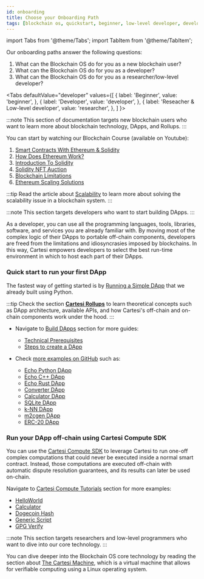 ```yaml
---
id: onboarding
title: Choose your Onboarding Path
tags: [blockchain os, quickstart, beginner, low-level developer, developer, researcher, learn, build]
---
```


import Tabs from '@theme/Tabs';
import TabItem from '@theme/TabItem';

Our onboarding paths answer the following questions:

1. What can the Blockchain OS do for you as a new blockchain user?
2. What can the Blockchain OS do for you as a developer?
3. What can the Blockchain OS do for you as a researcher/low-level developer?


<Tabs
  defaultValue="developer"
  values={[
    { label: 'Beginner', value: 'beginner', },
    { label: 'Developer', value: 'developer', },
    { label: 'Reseacher & Low-level developer', value: 'researcher', },
  ]
}>
<TabItem value="beginner">

:::note
This section of documentation targets new blockchain users who want to learn more about blockchain technology, DApps, and Rollups.
:::

You can start by watching our Blockchain Course (available on Youtube):
1. [Smart Contracts With Ethereum & Solidity](https://www.youtube.com/watch?v=8kEBwJt2YLM)
2. [How Does Ethereum Work?](https://www.youtube.com/watch?v=EsjfV_9qY6g)
3. [Introduction To Solidity](https://www.youtube.com/watch?v=zwC2FQcSpK4)
4. [Solidity NFT Auction](https://www.youtube.com/watch?v=t_vTQEQVCkQ)
5. [Blockchain Limitations](https://www.youtube.com/watch?v=yZO5Mnr7hl8)
6. [Ethereum Scaling Solutions ](https://www.youtube.com/watch?v=REj6fj7AxbI)

:::tip
Read the article about [Scalability](../new-to-cartesi/scalability.md) to learn more about solving the scalability issue in a blockchain system.
:::

</TabItem>
<TabItem value="developer">

:::note
This section targets developers who want to start building DApps.
:::

As a developer, you can use all the programming languages, tools, libraries, software, and services you are already familiar with. By moving most of the complex logic of their DApps to portable off-chain components, developers are freed from the limitations and idiosyncrasies imposed by blockchains. In this way, Cartesi empowers developers to select the best run-time environment in which to host each part of their DApps.

### Quick start to run your first DApp

The fastest way of getting started is by [Running a Simple DApp](../build-dapps/run-dapp.md) that we already built using Python.

:::tip
Check the section [**Cartesi Rollups**](../cartesi-rollups/overview.md) to learn theoretical concepts such as DApp architecture, available APIs, and how Cartesi's off-chain and on-chain components work under the hood.
:::

* Navigate to [Build DApps](../build-dapps/overview.md) section for more guides:
  * [Technical Prerequisites](../build-dapps/requirements.md)
  * [Steps to create a DApp](../build-dapps/create-dapp.md)

* Check [more examples on GitHub](https://github.com/cartesi/rollups-examples#examples) such as:
  * [Echo Python DApp](https://github.com/cartesi/rollups-examples/blob/main/echo-python)
  * [Echo C++ DApp](https://github.com/cartesi/rollups-examples/blob/main/echo-cpp)
  * [Echo Rust DApp](https://github.com/cartesi/rollups-examples/blob/main/echo-rust)
  * [Converter DApp](https://github.com/cartesi/rollups-examples/blob/main/converter)
  * [Calculator DApp](https://github.com/cartesi/rollups-examples/blob/main/calculator)
  * [SQLite DApp](https://github.com/cartesi/rollups-examples/blob/main/sqlite)
  * [k-NN DApp](https://github.com/cartesi/rollups-examples/blob/main/knn)
  * [m2cgen DApp](https://github.com/cartesi/rollups-examples/blob/main/m2cgen)
  * [ERC-20 DApp](https://github.com/cartesi/rollups-examples/blob/main/erc20)

### Run your DApp off-chain using Cartesi Compute SDK

You can use the [Cartesi Compute SDK](../compute.md) to leverage Cartesi to run one-off complex computations that could never be executed inside a normal smart contract. Instead, those computations are executed off-chain with automatic dispute resolution guarantees, and its results can later be used on-chain.

Navigate to [Cartesi Compute Tutorials](../compute.md#cartesi-compute-tutorials) section for more examples:
* [HelloWorld](../compute.md#hello-world-dapp)
* [Calculator](../compute.md#calculator-dapp)
* [Dogecoin Hash](../compute.md#dogecoin-hash-dapp)
* [Generic Script](../compute.md#generic-script-dapp)
* [GPG Verify](../compute.md#gpg-verify-dapp)

</TabItem>
<TabItem value="researcher">

:::note
This section targets researchers and low-level programmers who want to dive into our core technology.
:::

You can dive deeper into the Blockchain OS core technology by reading the section about [The Cartesi Machine](../machine/intro.md), which is a virtual machine that allows for verifiable computing using a Linux operating system.
</TabItem>
</Tabs>
<br/>
